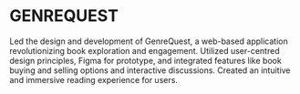 # GENREQUEST

Led the design and development of GenreQuest, a web-based application revolutionizing book exploration and engagement. 
Utilized user-centred design principles, Figma for prototype, and integrated features like book buying and selling options and interactive discussions. Created an intuitive and immersive reading experience for users.

